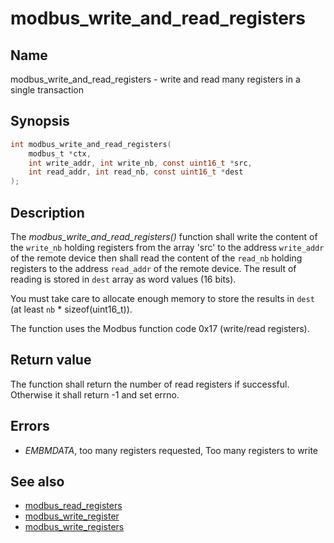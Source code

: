 # modbus_write_and_read_registers

## Name

modbus_write_and_read_registers - write and read many registers in a single transaction

## Synopsis

```c
int modbus_write_and_read_registers(
    modbus_t *ctx,
    int write_addr, int write_nb, const uint16_t *src,
    int read_addr, int read_nb, const uint16_t *dest
);
```

## Description

The *modbus_write_and_read_registers()* function shall write the content of the
`write_nb` holding registers from the array 'src' to the address `write_addr` of
the remote device then shall read the content of the `read_nb` holding registers
to the address `read_addr` of the remote device. The result of reading is stored
in `dest` array as word values (16 bits).

You must take care to allocate enough memory to store the results in `dest`
(at least `nb` * sizeof(uint16_t)).

The function uses the Modbus function code 0x17 (write/read registers).

## Return value

The function shall return the number of read registers if successful. Otherwise
it shall return -1 and set errno.

## Errors

- *EMBMDATA*, too many registers requested, Too many registers to write

## See also

- [modbus_read_registers](modbus_read_registers)
- [modbus_write_register](modbus_write_register)
- [modbus_write_registers](modbus_write_registers)
